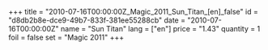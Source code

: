 +++
title = "2010-07-16T00:00:00Z_Magic_2011_Sun_Titan_[en]_false"
id = "d8db2b8e-dce9-49b7-833f-381ee55288cb"
date = "2010-07-16T00:00:00Z"
name = "Sun Titan"
lang = ["en"]
price = "1.43"
quantity = 1
foil = false
set = "Magic 2011"
+++
